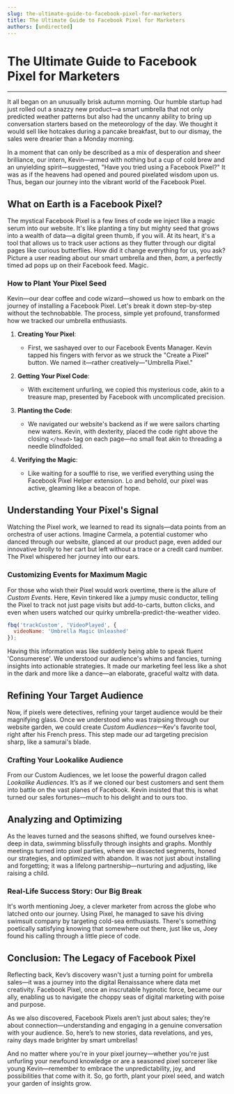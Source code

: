 ```yaml
---
slug: the-ultimate-guide-to-facebook-pixel-for-marketers
title: The Ultimate Guide to Facebook Pixel for Marketers
authors: [undirected]
---
```



# The Ultimate Guide to Facebook Pixel for Marketers

---

It all began on an unusually brisk autumn morning. Our humble startup had just rolled out a snazzy new product—a smart umbrella that not only predicted weather patterns but also had the uncanny ability to bring up conversation starters based on the meteorology of the day. We thought it would sell like hotcakes during a pancake breakfast, but to our dismay, the sales were drearier than a Monday morning.

In a moment that can only be described as a mix of desperation and sheer brilliance, our intern, Kevin—armed with nothing but a cup of cold brew and an unyielding spirit—suggested, "Have you tried using a Facebook Pixel?" It was as if the heavens had opened and poured pixelated wisdom upon us. Thus, began our journey into the vibrant world of the Facebook Pixel.

## What on Earth is a Facebook Pixel?

The mystical Facebook Pixel is a few lines of code we inject like a magic serum into our website. It's like planting a tiny but mighty seed that grows into a wealth of data—a digital green thumb, if you will. At its heart, it's a tool that allows us to track user actions as they flutter through our digital pages like curious butterflies. How did it change everything for us, you ask? Picture a user reading about our smart umbrella and then, *bam*, a perfectly timed ad pops up on their Facebook feed. Magic.

### How to Plant Your Pixel Seed

Kevin—our dear coffee and code wizard—showed us how to embark on the journey of installing a Facebook Pixel. Let's break it down step-by-step without the technobabble. The process, simple yet profound, transformed how we tracked our umbrella enthusiasts.

1. **Creating Your Pixel**: 
   - First, we sashayed over to our Facebook Events Manager. Kevin tapped his fingers with fervor as we struck the "Create a Pixel" button. We named it—rather creatively—"Umbrella Pixel."
   
2. **Getting Your Pixel Code**: 
   - With excitement unfurling, we copied this mysterious code, akin to a treasure map, presented by Facebook with uncomplicated precision.

3. **Planting the Code**:
   - We navigated our website's backend as if we were sailors charting new waters. Kevin, with dexterity, placed the code right above the closing `</head>` tag on each page—no small feat akin to threading a needle blindfolded.

4. **Verifying the Magic**:
   - Like waiting for a soufflé to rise, we verified everything using the Facebook Pixel Helper extension. Lo and behold, our pixel was active, gleaming like a beacon of hope.

## Understanding Your Pixel's Signal

Watching the Pixel work, we learned to read its signals—data points from an orchestra of user actions. Imagine Carmela, a potential customer who danced through our website, glanced at our product page, even added our innovative brolly to her cart but left without a trace or a credit card number. The Pixel whispered her journey into our ears.

### Customizing Events for Maximum Magic

For those who wish their Pixel would work overtime, there is the allure of *Custom Events*. Here, Kevin tinkered like a jumpy music conductor, telling the Pixel to track not just page visits but add-to-carts, button clicks, and even when users watched our quirky umbrella-predict-the-weather video. 

```javascript
fbq('trackCustom', 'VideoPlayed', {
  videoName: 'Umbrella Magic Unleashed'
});
```

Having this information was like suddenly being able to speak fluent 'Consumerese'. We understood our audience's whims and fancies, turning insights into actionable strategies. It made our marketing feel less like a shot in the dark and more like a dance—an elaborate, graceful waltz with data.

## Refining Your Target Audience

Now, if pixels were detectives, refining your target audience would be their magnifying glass. Once we understood who was traipsing through our website garden, we could create *Custom Audiences*—Kev's favorite tool, right after his French press. This step made our ad targeting precision sharp, like a samurai's blade.

### Crafting Your Lookalike Audience

From our Custom Audiences, we let loose the powerful dragon called *Lookalike Audiences*. It’s as if we cloned our best customers and sent them into battle on the vast planes of Facebook. Kevin insisted that this is what turned our sales fortunes—much to his delight and to ours too.

## Analyzing and Optimizing

As the leaves turned and the seasons shifted, we found ourselves knee-deep in data, swimming blissfully through insights and graphs. Monthly meetings turned into pixel parties, where we dissected segments, honed our strategies, and optimized with abandon. It was not just about installing and forgetting; it was a lifelong partnership—nurturing and adjusting, like raising a child.

### Real-Life Success Story: Our Big Break

It's worth mentioning Joey, a clever marketer from across the globe who latched onto our journey. Using Pixel, he managed to save his diving swimsuit company by targeting cold-sea enthusiasts. There's something poetically satisfying knowing that somewhere out there, just like us, Joey found his calling through a little piece of code.

## Conclusion: The Legacy of Facebook Pixel

Reflecting back, Kev’s discovery wasn't just a turning point for umbrella sales—it was a journey into the digital Renaissance where data met creativity. Facebook Pixel, once an inscrutable hypnotic force, became our ally, enabling us to navigate the choppy seas of digital marketing with poise and purpose.

As we also discovered, Facebook Pixels aren’t just about sales; they’re about connection—understanding and engaging in a genuine conversation with your audience. So, here’s to new stories, data revelations, and yes, rainy days made brighter by smart umbrellas!

And no matter where you're in your pixel journey—whether you're just unfurling your newfound knowledge or are a seasoned pixel sorcerer like young Kevin—remember to embrace the unpredictability, joy, and possibilities that come with it. So, go forth, plant your pixel seed, and watch your garden of insights grow.